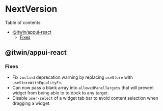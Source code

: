 # NextVersion <!-- omit from toc -->

Table of contents:

- [@itwin/appui-react](#itwinappui-react)
  - [Fixes](#fixes)

## @itwin/appui-react

### Fixes

- Fix `zustand` deprecation warning by replacing `useStore` with `useStoreWithEqualityFn`.
- Can now pass a blank array into `allowedPanelTargets` that will prevent widget from being able to to dock to any target.
- Disable `user-select` of a widget tab bar to avoid content selection when dragging a widget.
